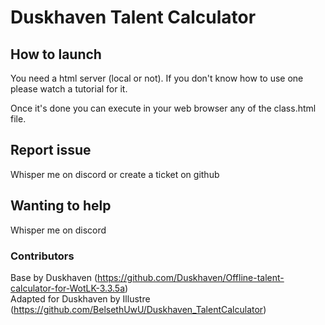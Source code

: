 # Duskhaven Talent Calculator

## How to launch
You need a html server (local or not).
If you don't know how to use one please watch a tutorial for it.

Once it's done you can execute in your web browser any of the class.html file.

## Report issue
Whisper me on discord or create a ticket on github

## Wanting to help 
Whisper me on discord

### Contributors
Base by Duskhaven (https://github.com/Duskhaven/Offline-talent-calculator-for-WotLK-3.3.5a)  
Adapted for Duskhaven by Illustre (https://github.com/BelsethUwU/Duskhaven_TalentCalculator)

